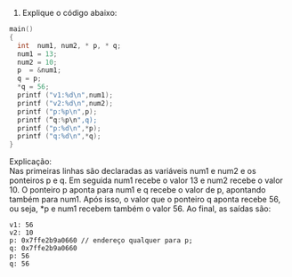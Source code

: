 1. Explique o código abaixo:
```c
main()
{ 
  int  num1, num2, * p, * q; 
  num1 = 13; 
  num2 = 10; 
  p  = &num1;    
  q = p;          
  *q = 56;    
  printf ("v1:%d\n",num1);
  printf ("v2:%d\n",num2);
  printf ("p:%p\n",p);
  printf (“q:%p\n",q);
  printf ("p:%d\n",*p);
  printf ("q:%d\n",*q);	
}
```
Explicação:<br>
Nas primeiras linhas são declaradas as variáveis num1 e num2 e os ponteiros p e q. Em seguida num1 recebe
o valor 13 e num2 recebe o valor 10. O ponteiro p aponta para num1 e q recebe o valor de p, apontando também para num1. Após isso,
o valor que o ponteiro q aponta recebe 56, ou seja, *p e num1 recebem também o valor 56. Ao final, as saídas são:<br>
```
v1: 56
v2: 10
p: 0x7ffe2b9a0660 // endereço qualquer para p;
q: 0x7ffe2b9a0660
p: 56
q: 56
```

